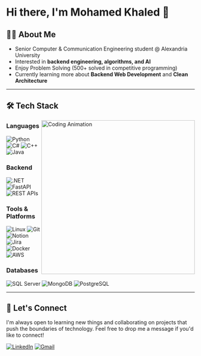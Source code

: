 # Hi there, I'm Mohamed Khaled 👋  

## 👨‍💻 About Me  
- Senior Computer & Communication Engineering student @ Alexandria University  
- Interested in **backend engineering, algorithms, and AI**  
- Enjoy Problem Solving (500+ solved in competitive programming)  
- Currently learning more about **Backend Web Development** and **Clean Architecture**   

---

## 🛠️ Tech Stack  
<img src="https://media.giphy.com/media/qgQUggAC3Pfv687qPC/giphy.gif"  align="right" width="410" alt="Coding Animation">

### **Languages**  
![Python](https://img.shields.io/badge/Python-3776AB?style=flat&logo=python&logoColor=white)  ![C#](https://img.shields.io/badge/C%23-239120?style=flat&logo=c-sharp&logoColor=white)  ![C++](https://img.shields.io/badge/C++-00599C?style=flat&logo=cplusplus&logoColor=white) ![Java](https://img.shields.io/badge/Java-ED8B00?style=flat&logo=java&logoColor=white)  

### **Backend**  
![.NET](https://img.shields.io/badge/.NET%20Core-512BD4?style=flat&logo=dotnet&logoColor=white)  ![FastAPI](https://img.shields.io/badge/FastAPI-009688?style=flat&logo=fastapi&logoColor=white)  ![REST APIs](https://img.shields.io/badge/REST-02569B?style=flat&logo=rest&logoColor=white)  

### **Tools & Platforms**
![Linux](https://img.shields.io/badge/Linux-FCC624?logo=linux&logoColor=black)
![Git](https://img.shields.io/badge/Git-F05032?logo=git&logoColor=white)
![Notion](https://img.shields.io/badge/Notion-000000?logo=notion&logoColor=white)
![Jira](https://img.shields.io/badge/Jira-0052CC?logo=jira&logoColor=white)
![Docker](https://img.shields.io/badge/Docker-2496ED?style=flat&logo=docker&logoColor=white)
![AWS](https://img.shields.io/badge/AWS-FF9900?style=flat&logo=amazonaws&logoColor=white)

### **Databases**
![SQL Server](https://img.shields.io/badge/SQL%20Server-CC2927?style=flat&logo=microsoftsqlserver&logoColor=white) ![MongoDB](https://img.shields.io/badge/MongoDB-4EA94B?style=flat&logo=mongodb&logoColor=white) ![PostgreSQL](https://img.shields.io/badge/PostgreSQL-316192?style=flat&logo=postgresql&logoColor=white)

---


## 🤝 Let's Connect

I'm always open to learning new things and collaborating on projects that push the boundaries of technology. Feel free to drop me a message if you'd like to connect!

[![LinkedIn](https://img.shields.io/badge/LinkedIn-0A66C2?style=for-the-badge&logo=linkedin&logoColor=white)](https://www.linkedin.com/in/mohamed-khaled-21a796139) [![Gmail](https://img.shields.io/badge/Gmail-D14836?style=for-the-badge&logo=gmail&logoColor=white)](mailto:mohamed.khaled1872002@gmail.com)

